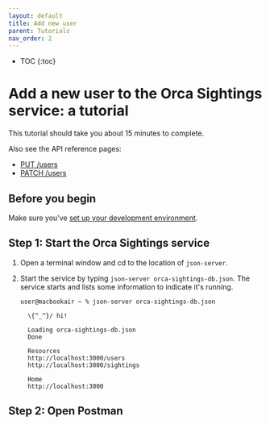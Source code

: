 ```yaml
---
layout: default
title: Add new user
parent: Tutorials
nav_order: 2
---
```


- TOC
{:toc}

# Add a new user to the Orca Sightings service: a tutorial

This tutorial should take you about 15 minutes to complete.

Also see the API reference pages:

* [PUT /users](../reference/users-resource/users-put.md)
* [PATCH /users](../reference/users-resource/users-patch.md)

## Before you begin

Make sure you've [set up your development environment](./set-up-dev-env.md).

## Step 1: Start the Orca Sightings service

1. Open a terminal window and cd to the location of `json-server`.

2. Start the service by typing `json-server orca-sightings-db.json`. The service starts and lists some information to indicate it's running.
   ```
   user@macbookair ~ % json-server orca-sightings-db.json
   
     \{^_^}/ hi!
   
     Loading orca-sightings-db.json
     Done
   
     Resources
     http://localhost:3000/users
     http://localhost:3000/sightings
   
     Home
     http://localhost:3000
   ```

## Step 2: Open Postman



